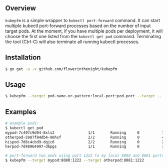 ## Overview

`kubepfm` is a simple wrapper to `kubectl port-forward` command. It can start multiple kubectl port-forward processes based on the number of input target pods. At the moment, if you have multiple pods per deployment, it will choose the first one listed from the `kubectl get pod` command. Terminating the tool (Ctrl-C) will also terminate all running kubectl processes.

## Installation

```bash
$ go get -u -v github.com/flowerinthenight/kubepfm
```

## Usage

```bash
$ kubepfm --target pod-name-or-pattern:local-port:pod-port --target ...
```

## Examples

```bash
# example pods:
$ kubectl get pod
mypod-7c497c9d94-8xls2               1/1       Running     0          7d
otherpod-5987f84db4-9mhxf            2/2       Running     0          4d
hispod-7d8c4cbd9-dqjc6               2/2       Running     0          21d
herpod-7d48964997-d6pgs              1/1       Running     0          3d

# port-forward two pods using port 1222 to my local 8080 and 8081 ports:
$ kubepfm --target mypod:8080:1222 --target otherpod:8081:1222
```
